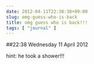 ```yaml
---
date: 2012-04-11T22:38:38+09:00
slug: omg-guess-who-is-back
title: omg guess who is back!!!
tags: [ "journal" ]
---
```


##22:38 Wednesday 11 April 2012

hint: he took a shower!!!
